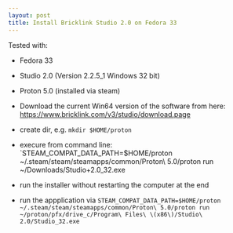 ```yaml
---
layout: post
title: Install Bricklink Studio 2.0 on Fedora 33
---
```


Tested with: 
* Fedora 33
* Studio 2.0 (Version 2.2.5_1 Windows 32 bit)
* Proton 5.0 (installed via steam)

* Download the current Win64 version of the software from here: https://www.bricklink.com/v3/studio/download.page
* create dir, e.g. `mkdir $HOME/proton`
* execure from command line: `STEAM_COMPAT_DATA_PATH=$HOME/proton ~/.steam/steam/steamapps/common/Proton\ 5.0/proton run ~/Downloads/Studio+2.0_32.exe
* run the installer without restarting the computer at the end
* run the appplication via `STEAM_COMPAT_DATA_PATH=$HOME/proton ~/.steam/steam/steamapps/common/Proton\ 5.0/proton run ~/proton/pfx/drive_c/Program\ Files\ \(x86\)/Studio\ 2.0/Studio_32.exe`
